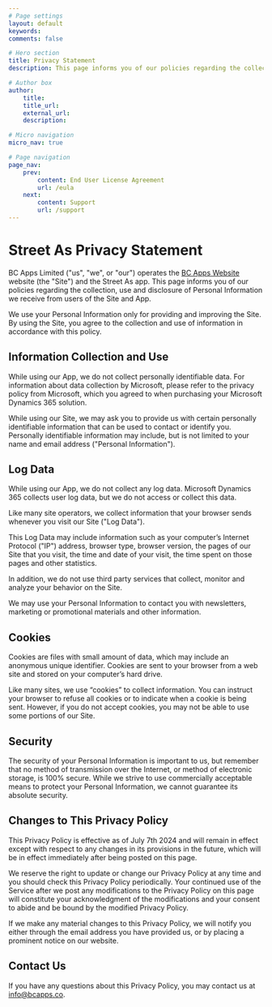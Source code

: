 ```yaml
---
# Page settings
layout: default
keywords:
comments: false

# Hero section
title: Privacy Statement
description: This page informs you of our policies regarding the collection, use, and disclosure of Personal Information we receive from users of the Street As App.

# Author box
author:
    title:
    title_url: 
    external_url: 
    description: 

# Micro navigation
micro_nav: true

# Page navigation
page_nav:
    prev:
        content: End User License Agreement
        url: /eula
    next:
        content: Support
        url: /support
---
```


# Street As Privacy Statement

BC Apps Limited ("us", "we", or "our") operates the [BC Apps Website](https://www.bcapps.co) website (the "Site") and the Street As app. This page informs you of our policies regarding the collection, use and disclosure of Personal Information we receive from users of the Site and App.

We use your Personal Information only for providing and improving the Site. By using the Site, you agree to the collection and use of information in accordance with this policy.

## Information Collection and Use

While using our App, we do not collect personally identifiable data. For information about data collection by Microsoft, please refer to the privacy policy from Microsoft, which you agreed to when purchasing your Microsoft Dynamics 365 solution.

While using our Site, we may ask you to provide us with certain personally identifiable information that can be used to contact or identify you. Personally identifiable information may include, but is not limited to your name and email address ("Personal Information").

## Log Data

While using our App, we do not collect any log data. Microsoft Dynamics 365 collects user log data, but we do not access or collect this data.

Like many site operators, we collect information that your browser sends whenever you visit our Site ("Log Data").

This Log Data may include information such as your computer’s Internet Protocol ("IP") address, browser type, browser version, the pages of our Site that you visit, the time and date of your visit, the time spent on those pages and other statistics.

In addition, we do not use third party services that collect, monitor and analyze your behavior on the Site.

We may use your Personal Information to contact you with newsletters, marketing or promotional materials and other information.

## Cookies

Cookies are files with small amount of data, which may include an anonymous unique identifier. Cookies are sent to your browser from a web site and stored on your computer’s hard drive.

Like many sites, we use “cookies” to collect information. You can instruct your browser to refuse all cookies or to indicate when a cookie is being sent. However, if you do not accept cookies, you may not be able to use some portions of our Site.

## Security

The security of your Personal Information is important to us, but remember that no method of transmission over the Internet, or method of electronic storage, is 100% secure. While we strive to use commercially acceptable means to protect your Personal Information, we cannot guarantee its absolute security.

## Changes to This Privacy Policy

This Privacy Policy is effective as of July 7th 2024 and will remain in effect except with respect to any changes in its provisions in the future, which will be in effect immediately after being posted on this page.

We reserve the right to update or change our Privacy Policy at any time and you should check this Privacy Policy periodically. Your continued use of the Service after we post any modifications to the Privacy Policy on this page will constitute your acknowledgment of the modifications and your consent to abide and be bound by the modified Privacy Policy.

If we make any material changes to this Privacy Policy, we will notify you either through the email address you have provided us, or by placing a prominent notice on our website.

## Contact Us

If you have any questions about this Privacy Policy, you may contact us at info@bcapps.co.
